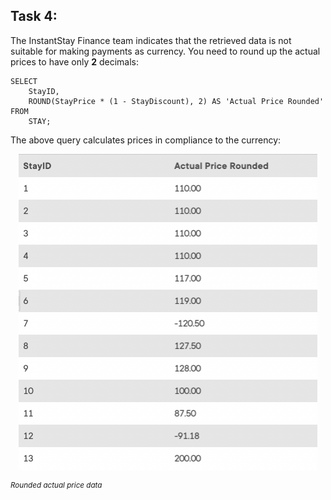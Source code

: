 ## Task 4:

The InstantStay Finance team indicates that the retrieved data is not suitable for making payments as currency. You need to round up the actual prices to have only **2** decimals:

```mysql
SELECT
    StayID,
    ROUND(StayPrice * (1 - StayDiscount), 2) AS 'Actual Price Rounded'
FROM
    STAY;
```

The above query calculates prices in compliance to the currency:

<p align='center'>
<img src='../assets/A06ZLE2NSumopjSaGw7v.png' width='95%' alt='Rounded actual price data' />
</p>

<sup>_Rounded actual price data_</sup>
